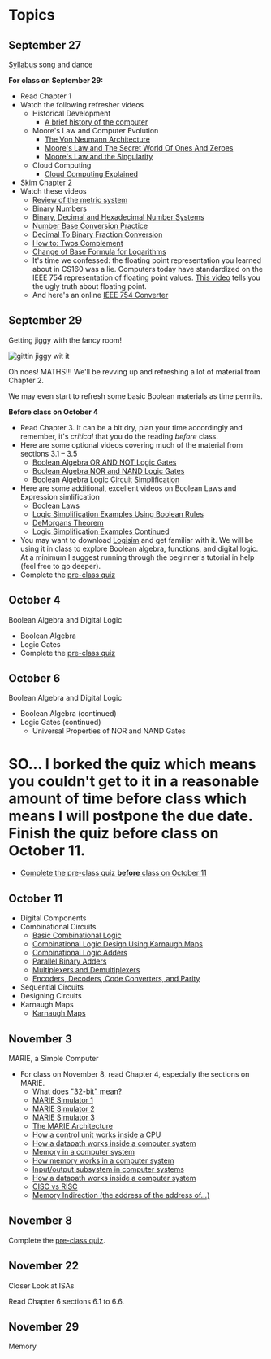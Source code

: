 # Topics

## September 27
[Syllabus](https://github.com/joeparis/CS271-Fall-16/blob/master/README.md) song and dance

**For class on September 29:**

* Read Chapter 1
* Watch the following refresher videos
	* Historical Development
		* [A brief history of the computer](https://www.youtube.com/embed/97HvcEPHsyI)
	* Moore's Law and Computer Evolution
		* [The Von Neumann Architecture](https://youtu.be/5BpgAHBZgec)
		* [Moore's Law and The Secret World Of Ones And Zeroes](https://youtu.be/1qQE5Xwe7fs)
		* [Moore's Law and the Singularity](https://youtu.be/YXYcvxg_Yro)
	* Cloud Computing 
		* [Cloud Computing Explained](https://youtu.be/gqdDyEEn92Y)
* Skim Chapter 2
* Watch these videos
	* [Review of the metric system](https://youtu.be/UyDMwnkeAwQ)
	* [Binary Numbers](https://youtu.be/ry1hpm1GXVI)
	* [Binary, Decimal and Hexadecimal Number Systems](https://youtu.be/_97OwCkjh3c)
	* [Number Base Conversion Practice](https://youtu.be/Fpm-E5v6ddc)
	* [Decimal To Binary Fraction Conversion](https://youtu.be/j8Ya6b27wEA)
	* [How to: Twos Complement](https://youtu.be/n6taPbsRqV4)
	* [Change of Base Formula for Logarithms](https://youtu.be/pZqDXF-hA18)
	* It's time we confessed: the floating point representation you learned about in CS160 was a lie. Computers today have standardized on the IEEE 754 representation of floating point values. [This video](https://youtu.be/yh2m7BSzRRo) tells you the ugly truth about floating point.
	* And here's an online 
[IEEE 754 Converter](http://www.h-schmidt.net/FloatConverter/IEEE754.html)

 
## September 29
Getting jiggy with the fancy room!

![gittin jiggy wit it](http://i.imgur.com/vPA4g0b.gif)


Oh noes! MATHS!!! We'll be revving up and refreshing a lot of material from Chapter 2.

We may even start to refresh some basic Boolean materials as time permits. 

**Before class on October 4**
* Read Chapter 3. It can be a bit dry, plan your time accordingly and remember, it's *critical* that you do the reading *before* class.
* Here are some optional videos covering much of the material from sections 3.1 – 3.5
  * [Boolean Algebra OR AND NOT Logic Gates](https://youtu.be/iStLeNIZ6Pg)
  * [Boolean Algebra NOR and NAND Logic Gates](https://youtu.be/qUio80-zcIU)
  * [Boolean Algebra Logic Circuit Simplification](https://youtu.be/JqhaPnJGe7g)
* Here are some additional, excellent videos on Boolean Laws and Expression simlification
  * [Boolean Laws](https://youtu.be/hQefZ6d9m2k)
  * [Logic Simplification Examples Using Boolean Rules](https://youtu.be/59BbncMjL8I)
  * [DeMorgans Theorem](https://youtu.be/wTUO3_kYOMY)
  * [Logic Simplification Examples Continued](https://youtu.be/6jILMHPCa98)
* You may want to download [Logisim](http://www.cburch.com/logisim/) and get familiar with it. We will be using it in class to explore Boolean algebra, functions, and digital logic. At a minimum I suggest running through the beginner's tutorial in help (feel free to go deeper). 
* Complete the [pre-class quiz](https://goo.gl/forms/LvitD7pdVzAEb4jI2)

## October 4
Boolean Algebra and Digital Logic
* Boolean Algebra
* Logic Gates
* Complete the [pre-class quiz](https://goo.gl/forms/rQtEeM7CWw6vqtak2)

## October 6
Boolean Algebra and Digital Logic
* Boolean Algebra (continued)
* Logic Gates (continued)
  * Universal Properties of NOR and NAND Gates

# SO... I borked the quiz which means you couldn't get to it in a reasonable amount of time before class which means I will postpone the due date. Finish the quiz before class on October 11.
* [Complete the pre-class quiz **before** class on October 11](https://goo.gl/forms/rQtEeM7CWw6vqtak2)

## October 11
* Digital Components
* Combinational Circuits
   * [Basic Combinational Logic](https://youtu.be/UYUhgS8N_fs)
   * [Combinational Logic Design Using Karnaugh Maps](https://youtu.be/NuVMKfcwzYE)
   * [Combinational Logic Adders](https://youtu.be/2Ff3hINRUTE)
   * [Parallel Binary Adders](https://youtu.be/sRCneBPGyec)
   * [Multiplexers and Demultiplexers](https://youtu.be/kxHRk7YCzac)   
   * [Encoders, Decoders, Code Converters, and Parity](https://youtu.be/qBYbqh4QgNU)
* Sequential Circuits
* Designing Circuits
* Karnaugh Maps
  * [Karnaugh Maps](https://youtu.be/eGNdpwOrsTo)

## November 3
MARIE, a Simple Computer
* For class on November 8, read Chapter 4, especially the sections on MARIE.
	* [What does "32-bit" mean?](https://youtu.be/_QM7WA4GQzk)
	* [MARIE Simulator 1](https://youtu.be/1Zo8ZE0r_bo)
	* [MARIE Simulator 2](https://youtu.be/hbQ8Af84F7Q)
	* [MARIE Simulator 3](https://youtu.be/kWZwlo97Iog)
	* [The MARIE Architecture](https://youtu.be/e8fYVxwnSOE)
	* [How a control unit works inside a CPU](https://youtu.be/ZyPewh04OzQ)
	* [How a datapath works inside a computer system](https://youtu.be/ibYYqvp9FmU)
	* [Memory in a computer system](https://youtu.be/F0Ri2TpRBBg)
	* [How memory works in a computer system](https://youtu.be/HNSoxrRFdU0)
	* [Input/output subsystem in computer systems](https://youtu.be/OZFsTelYdk4)
	* [How a datapath works inside a computer system](https://youtu.be/ibYYqvp9FmU)
	* [CISC vs RISC](https://youtu.be/mDrUkjOVtAU)
	* [Memory Indirection (the address of the address of...)](https://youtu.be/ZlXur4yUiBM)

## November 8
Complete the [pre-class quiz](https://goo.gl/forms/aClCDm7h0XOpxITn1).
	
## November 22
Closer Look at ISAs

Read Chapter 6 sections 6.1 to 6.6.

## November 29
Memory


